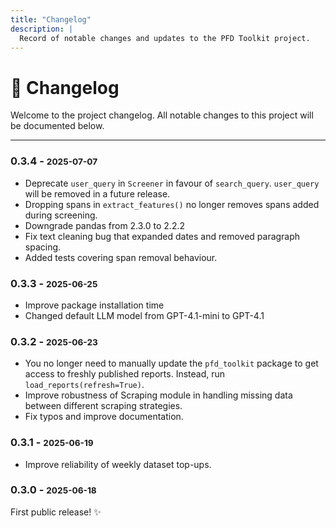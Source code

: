 ```yaml
---
title: "Changelog"
description: |
  Record of notable changes and updates to the PFD Toolkit project.
---
```


# 📆 Changelog

Welcome to the project changelog. All notable changes to this project will be documented below.

---

### 0.3.4 - <small>2025-07-07</small>
* Deprecate `user_query` in `Screener` in favour of `search_query`. `user_query` will be removed in a future release.
* Dropping spans in `extract_features()` no longer removes spans added during screening.
* Downgrade pandas from 2.3.0 to 2.2.2
* Fix text cleaning bug that expanded dates and removed paragraph spacing.
* Added tests covering span removal behaviour.

### 0.3.3 - <small>2025-06-25</small>
* Improve package installation time
* Changed default LLM model from GPT-4.1-mini to GPT-4.1

### 0.3.2 - <small>2025-06-23</small>
* You no longer need to manually update the `pfd_toolkit` package to get access to freshly published reports. Instead, run `load_reports(refresh=True)`.
* Improve robustness of Scraping module in handling missing data between different scraping strategies.
* Fix typos and improve documentation.

### 0.3.1 - <small>2025-06-19</small>
* Improve reliability of weekly dataset top-ups.


### 0.3.0 - <small>2025-06-18</small>
First public release! ✨


<!-- 
## [0.3.0] – 2025-07-01

=== "✨ Highlights"
    - 🖇️ Refactored API for more modular LLM integration.
    - 🐛 Fixed intermittent crash on empty PFD report uploads.

=== "📝 Details"
    - **Added:** New `produce_spans` flag for detailed span extraction during LLM-powered feature extraction.
    - **Changed:** Unified the feature extraction and theme assignment APIs—breaking change, see migration below.
    - **Fixed:** Empty DataFrame uploads now return a user-friendly error instead of crashing.
    - **Docs:** Improved developer guide for custom extractors.

!!! Important
    **Breaking change in 0.3.0:**  
    The feature extraction API now requires explicit column selection. Old scripts may fail.


???+ note "Migration Guidance"
    Update your function calls from:
    ```python
    extractor.extract_features(reports)
    ```
    to:
    ```python
    extractor.extract_features(reports, include_date=True, include_concerns=True)
    ```
    See the [API reference](api.md) for details.

---

## [0.2.0] – 2025-05-20

- 🧱 Initial LLM feature extraction  
- 📑 Thematic assignment proof-of-concept  
- 🛠️ Improved error handling for malformed reports

---

## [0.1.0] – 2025-04-14

- 🎉 First release: dataset loader, basic extraction, manual theme labelling

--- -->